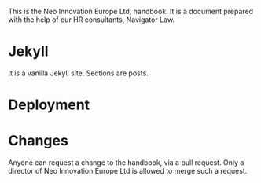 This is the Neo Innovation Europe Ltd, handbook. It is a document prepared with the help of our HR consultants, Navigator Law.

# Jekyll

It is a vanilla Jekyll site. Sections are posts.

# Deployment

# Changes

Anyone can request a change to the handbook, via a pull request. Only a director of Neo Innovation Europe Ltd is allowed to merge such a request.
